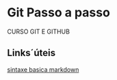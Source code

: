 # Git  Passo a passo 
CURSO GIT E GITHUB 
## Links´úteis 
[sintaxe basica markdown](https://www.markdownguide.org/basic-syntax/)

